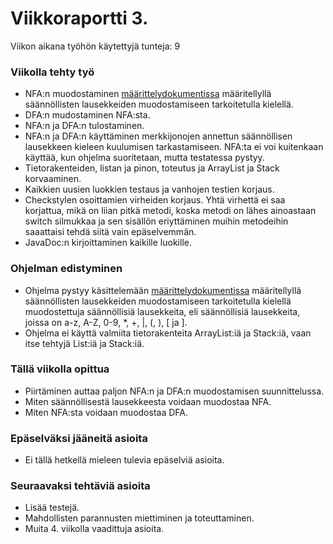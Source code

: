 # Viikkoraportti 3.
Viikon aikana työhön käytettyjä tunteja: 9 
### Viikolla tehty työ
* NFA:n muodostaminen [määrittelydokumentissa](https://github.com/Jeeses313/RegexMatcher/blob/master/Dokumentaatio/maarittelydokumentti.md) määritellyllä säännöllisten lausekkeiden muodostamiseen tarkoitetulla kielellä.  
* DFA:n mudostaminen NFA:sta.  
* NFA:n ja DFA:n tulostaminen.  
* NFA:n ja DFA:n käyttäminen merkkijonojen annettun säännöllisen lausekkeen kieleen kuulumisen tarkastamiseen. NFA:ta ei voi kuitenkaan käyttää, kun ohjelma suoritetaan, mutta testatessa pystyy.  
* Tietorakenteiden, listan ja pinon, toteutus ja ArrayList ja Stack korvaaminen.  
* Kaikkien uusien luokkien testaus ja vanhojen testien korjaus.  
* Checkstylen osoittamien virheiden korjaus. Yhtä virhettä ei saa korjattua, mikä on liian pitkä metodi, koska metodi on lähes ainoastaan switch silmukkaa ja sen sisällön eriyttäminen muihin metodeihin saaattaisi tehdä siitä vain epäselvemmän.  
* JavaDoc:n kirjoittaminen kaikille luokille.

### Ohjelman edistyminen
* Ohjelma pystyy käsittelemään [määrittelydokumentissa](https://github.com/Jeeses313/RegexMatcher/blob/master/Dokumentaatio/maarittelydokumentti.md) määritellyllä säännöllisten lausekkeiden muodostamiseen tarkoitetulla kielellä muodostettuja säännöllisiä lausekkeita, eli säännöllisiä lausekkeita, joissa on a-z, A-Z, 0-9, *, +, |, (, ), [ ja ].
* Ohjelma ei käyttä valmiita tietorakenteita ArrayList:iä ja Stack:iä, vaan itse tehtyjä List:iä ja Stack:iä.  

### Tällä viikolla opittua
* Piirtäminen auttaa paljon NFA:n ja DFA:n muodostamisen suunnittelussa.  
* Miten säännöllisestä lausekkeesta voidaan muodostaa NFA.  
* Miten NFA:sta voidaan muodostaa DFA.  

### Epäselväksi jääneitä asioita
* Ei tällä hetkellä mieleen tulevia epäselviä asioita.

### Seuraavaksi tehtäviä asioita  
* Lisää testejä.  
* Mahdollisten parannusten miettiminen ja toteuttaminen.   
* Muita 4. viikolla vaadittuja asioita.  

